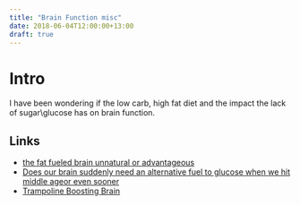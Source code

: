 ```yaml
---
title: "Brain Function misc"
date: 2018-06-04T12:00:00+13:00
draft: true
---
```

# Intro
I have been wondering if the low carb, high fat diet and the impact the lack of sugar\glucose has on brain function.

## Links
+ [the fat fueled brain unnatural or advantageous](https://blogs.scientificamerican.com/mind-guest-blog/the-fat-fueled-brain-unnatural-or-advantageous/)
+ [Does our brain suddenly need an alternative fuel to glucose when we hit middle ageor even sooner](https://www.mithustoroni.com/single-post/2015/08/18/Does-our-brain-suddenly-need-an-alternative-fuel-to-glucose-when-we-hit-middle-ageor-even-sooner)
+ [Trampoline Boosting Brain](https://www.airriderz.com/mississauga/blog/4-brain-boosting-benefits-of-trampoline-jumping/)

